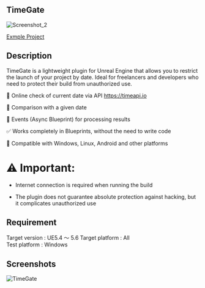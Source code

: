 ## TimeGate

![Screenshot_2](https://github.com/user-attachments/assets/4d006964-c79c-494a-a832-200de1bed5c9)

[Exmple Project](https://github.com/4eep/TimeGate/releases/download/ue5.4/Example.Project.zip)

## Description

TimeGate is a lightweight plugin for Unreal Engine that allows you to restrict the launch of your project by date. Ideal for freelancers and developers who need to protect their build from unauthorized use.

🔗 Online check of current date via API https://timeapi.io

🧠 Comparison with a given date

💬 Events (Async Blueprint) for processing results

✅ Works completely in Blueprints, without the need to write code

🧩 Compatible with Windows, Linux, Android and other platforms

# ⚠️ Important:

- Internet connection is required when running the build

- The plugin does not guarantee absolute protection against hacking, but it complicates unauthorized use

## Requirement

Target version : UE5.4 ～ 5.6
Target platform : All  
Test platform : Windows 

## Screenshots
![TimeGate](https://github.com/user-attachments/assets/886fb40a-3512-4b5b-a87d-745293a3e0f2)
